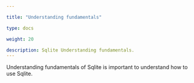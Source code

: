 ```yaml
---

title: "Understanding fundamentals"

type: docs

weight: 20

description: Sqlite Understanding fundamentals. 
---
```



Understanding fundamentals of Sqlite is important to understand how to use Sqlite.